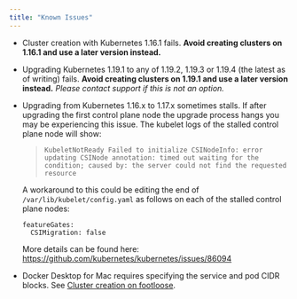 ```yaml
---
title: "Known Issues"
---
```


- Cluster creation with Kubernetes 1.16.1 fails. **Avoid creating clusters on 1.16.1 and use a later version instead.**
- Upgrading Kubernetes 1.19.1 to any of 1.19.2, 1.19.3 or 1.19.4 (the latest as of writing) fails. **Avoid creating clusters on 1.19.1 and use a later version instead.** _Please contact support if this is not an option._
- Upgrading from Kubernetes 1.16.x to 1.17.x sometimes stalls. If after upgrading the first control plane node the upgrade process hangs you may be experiencing this issue. The kubelet logs of the stalled control plane node will show:

  > `KubeletNotReady Failed to initialize CSINodeInfo: error updating CSINode annotation: timed out waiting for the condition; caused by: the server could not find the requested resource`

  A workaround to this could be editing the end of `/var/lib/kubelet/config.yaml` as follows on each of the stalled control plane nodes:

  ```
  featureGates:
    CSIMigration: false
  ```

  More details can be found here: https://github.com/kubernetes/kubernetes/issues/86094
- Docker Desktop for Mac requires specifying the service and pod CIDR blocks. See [Cluster creation on footloose](/deploying-wkp/cluster-creation-on-footloose).
